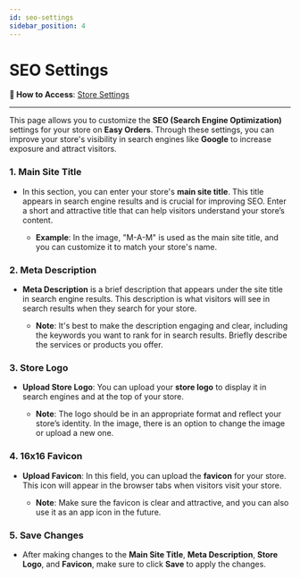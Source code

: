 ```yaml
---
id: seo-settings
sidebar_position: 4
---
```


# SEO Settings

**:link: How to Access**:
[Store Settings](https://app.easy-orders.net/#/seo-settings)

---

This page allows you to customize the **SEO (Search Engine Optimization)** settings for your store on **Easy Orders**. Through these settings, you can improve your store's visibility in search engines like **Google** to increase exposure and attract visitors.

### 1. **Main Site Title**

- In this section, you can enter your store's **main site title**. This title appears in search engine results and is crucial for improving SEO. Enter a short and attractive title that can help visitors understand your store’s content.
  
  - **Example**: In the image, "M-A-M" is used as the main site title, and you can customize it to match your store's name.

### 2. **Meta Description**

- **Meta Description** is a brief description that appears under the site title in search engine results. This description is what visitors will see in search results when they search for your store.
  
  - **Note**: It's best to make the description engaging and clear, including the keywords you want to rank for in search results. Briefly describe the services or products you offer.

### 3. **Store Logo**

- **Upload Store Logo**: You can upload your **store logo** to display it in search engines and at the top of your store.
  
  - **Note**: The logo should be in an appropriate format and reflect your store’s identity. In the image, there is an option to change the image or upload a new one.

### 4. **16x16 Favicon**

- **Upload Favicon**: In this field, you can upload the **favicon** for your store. This icon will appear in the browser tabs when visitors visit your store.

  - **Note**: Make sure the favicon is clear and attractive, and you can also use it as an app icon in the future.

### 5. **Save Changes**

- After making changes to the **Main Site Title**, **Meta Description**, **Store Logo**, and **Favicon**, make sure to click **Save** to apply the changes.

